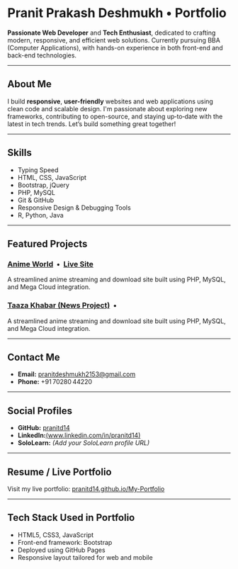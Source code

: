 #  Pranit Prakash Deshmukh • Portfolio

**Passionate Web Developer** and **Tech Enthusiast**, dedicated to crafting modern, responsive, and efficient web solutions. Currently pursuing BBA (Computer Applications), with hands-on experience in both front-end and back-end technologies.

---

##  About Me

I build **responsive**, **user-friendly** websites and web applications using clean code and scalable design. I'm passionate about exploring new frameworks, contributing to open-source, and staying up‑to‑date with the latest in tech trends. Let’s build something great together!

---

##  Skills

- Typing Speed  
- HTML, CSS, JavaScript  
- Bootstrap, jQuery  
- PHP, MySQL  
- Git & GitHub  
- Responsive Design & Debugging Tools  
- R, Python, Java

---

##  Featured Projects

### [Anime World](https://github.com/pranitd14/anime-world) &nbsp;•&nbsp; [Live Site](https://pranitd14.github.io/anime-world)  
A streamlined anime streaming and download site built using PHP, MySQL, and Mega Cloud integration.

### [Taaza Khabar (News Project)]() &nbsp;•&nbsp;
A streamlined anime streaming and download site built using PHP, MySQL, and Mega Cloud integration.

---

##  Contact Me

- **Email:** pranitdeshmukh2153@gmail.com  
- **Phone:** +91 70280 44220  

---

##  Social Profiles

- **GitHub:** [pranitd14](https://github.com/pranitd14)  
- **LinkedIn:**[(www.linkedin.com/in/pranitd14)](https://www.linkedin.com/in/pranitd14/)
- **SoloLearn:** *(Add your SoloLearn profile URL)*

---

##  Resume / Live Portfolio

Visit my live portfolio: [pranitd14.github.io/My-Portfolio](https://pranitd14.github.io/My-Portfolio/)

---

##  Tech Stack Used in Portfolio

- HTML5, CSS3, JavaScript  
- Front-end framework: Bootstrap  
- Deployed using GitHub Pages  
- Responsive layout tailored for web and mobile
